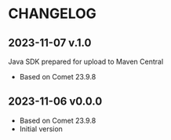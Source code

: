# CHANGELOG

## 2023-11-07 v.1.0

Java SDK prepared for upload to Maven Central
- Based on Comet 23.9.8

## 2023-11-06 v0.0.0

- Based on Comet 23.9.8
- Initial version

